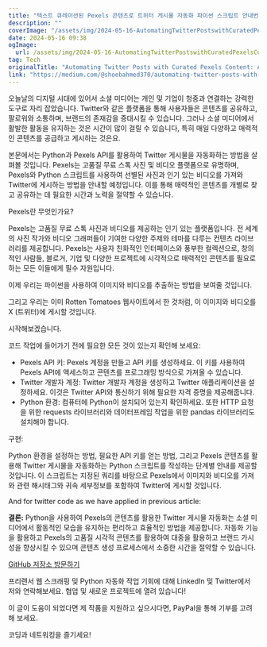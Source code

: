 ```yaml
---
title: "텍스트 큐레이션된 Pexels 콘텐츠로 트위터 게시물 자동화 파이썬 스크립트 안내번역 편집된 Pexels 컨텐츠를 활용한 트위터 게시물 자동화 파이썬 스크립트 안내"
description: ""
coverImage: "/assets/img/2024-05-16-AutomatingTwitterPostswithCuratedPexelsContentAPythonScriptGuide_0.png"
date: 2024-05-16 09:38
ogImage: 
  url: /assets/img/2024-05-16-AutomatingTwitterPostswithCuratedPexelsContentAPythonScriptGuide_0.png
tag: Tech
originalTitle: "Automating Twitter Posts with Curated Pexels Content: A Python Script Guide"
link: "https://medium.com/@shoebahmed370/automating-twitter-posts-with-curated-pexels-content-a-python-script-guide-e3578e9123a6"
---
```



오늘날의 디지털 시대에 있어서 소셜 미디어는 개인 및 기업이 청중과 연결하는 강력한 도구로 자리 잡았습니다. Twitter와 같은 플랫폼을 통해 사용자들은 콘텐츠를 공유하고, 팔로워와 소통하며, 브랜드의 존재감을 증대시킬 수 있습니다. 그러나 소셜 미디어에서 활발한 활동을 유지하는 것은 시간이 많이 걸릴 수 있습니다, 특히 매일 다양하고 매력적인 콘텐츠를 공급하고 게시하는 것은요.


본문에서는 Python과 Pexels API를 활용하여 Twitter 게시물을 자동화하는 방법을 살펴볼 것입니다. Pexels는 고품질 무료 스톡 사진 및 비디오 플랫폼으로 유명하며, Pexels와 Python 스크립트를 사용하여 선별된 사진과 인기 있는 비디오를 가져와 Twitter에 게시하는 방법을 안내할 예정입니다. 이를 통해 매력적인 콘텐츠를 개별로 찾고 공유하는 데 필요한 시간과 노력을 절약할 수 있습니다.


Pexels란 무엇인가요?



Pexels는 고품질 무료 스톡 사진과 비디오를 제공하는 인기 있는 플랫폼입니다. 전 세계의 사진 작가와 비디오 그래퍼들이 기여한 다양한 주제와 테마를 다루는 컨텐츠 라이브러리를 제공합니다. Pexels는 사용자 친화적인 인터페이스와 풍부한 컬렉션으로, 창의적인 사람들, 블로거, 기업 및 다양한 프로젝트에 시각적으로 매력적인 콘텐츠를 필요로 하는 모든 이들에게 필수 자원입니다.

이제 우리는 파이썬을 사용하여 이미지와 비디오를 추출하는 방법을 보여줄 것입니다.

그리고 우리는 이미 Rotten Tomatoes 웹사이트에서 한 것처럼, 이 이미지와 비디오를 X (트위터)에 게시할 것입니다.

시작해보겠습니다.



코드 작업에 들어가기 전에 필요한 모든 것이 있는지 확인해 보세요:

- Pexels API 키: Pexels 계정을 만들고 API 키를 생성하세요. 이 키를 사용하여 Pexels API에 액세스하고 콘텐츠를 프로그래밍 방식으로 가져올 수 있습니다.
- Twitter 개발자 계정: Twitter 개발자 계정을 생성하고 Twitter 애플리케이션을 설정하세요. 이것은 Twitter API와 통신하기 위해 필요한 자격 증명을 제공해줍니다.
- Python 환경: 컴퓨터에 Python이 설치되어 있는지 확인하세요. 또한 HTTP 요청을 위한 requests 라이브러리와 데이터프레임 작업을 위한 pandas 라이브러리도 설치해야 합니다.

구현:

Python 환경을 설정하는 방법, 필요한 API 키를 얻는 방법, 그리고 Pexels 콘텐츠를 활용해 Twitter 게시물을 자동화하는 Python 스크립트를 작성하는 단계별 안내를 제공할 것입니다. 이 스크립트는 지정된 쿼리를 바탕으로 Pexels에서 이미지와 비디오를 가져와 관련 해시태그와 귀속 세부정보를 포함하여 Twitter에 게시할 것입니다.



And for twitter code as we have applied in previous article:

**결론:** Python을 사용하여 Pexels의 콘텐츠를 활용한 Twitter 게시물 자동화는 소셜 미디어에서 활동적인 모습을 유지하는 편리하고 효율적인 방법을 제공합니다. 자동화 기능을 활용하고 Pexels의 고품질 시각적 콘텐츠를 활용하여 대중을 활용하고 브랜드 가시성을 향상시킬 수 있으며 콘텐츠 생성 프로세스에서 소중한 시간을 절약할 수 있습니다.

[GitHub 저장소 방문하기](link)

프리랜서 웹 스크래핑 및 Python 자동화 작업 기회에 대해 LinkedIn 및 Twitter에서 저와 연락해보세요. 협업 및 새로운 프로젝트에 열려 있습니다!



이 글이 도움이 되었다면 제 작품을 지원하고 싶으시다면, PayPal을 통해 기부를 고려해 보세요.

코딩과 네트워킹을 즐기세요!